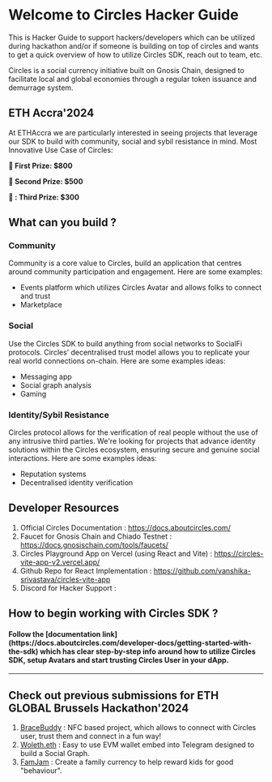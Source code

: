 # Welcome to Circles Hacker Guide
This is Hacker Guide to support hackers/developers which can be utilized during hackathon and/or if someone is building on top of circles and wants to get a quick overview of how to utilize Circles SDK, reach out to team, etc.

Circles is a social currency initiative built on Gnosis Chain, designed to facilitate local and global economies through a regular token issuance and demurrage system. 

## ETH Accra'2024
At ETHAccra we are particularly interested in seeing projects that leverage our SDK to build with community, social and sybil resistance in mind.
Most Innovative Use Case of Circles:

**🥇 First Prize: $800**

**🥈 Second Prize: $500**

**🥉 : Third Prize: $300**

## What can you build ?

### Community
Community is a core value to Circles, build an application that centres around community participation and engagement. Here are some examples:
- Events platform which utilizes Circles Avatar and allows folks to connect and trust
- Marketplace
  
### Social
Use the Circles SDK to build anything from social networks to SocialFi protocols. Circles’ decentralised trust model allows you to replicate your real world connections on-chain. Here are some examples ideas:
- Messaging app 
- Social graph analysis
- Gaming
  
### Identity/Sybil Resistance
Circles protocol allows for the verification of real people without the use of any intrusive third parties. We're looking for projects that advance identity solutions within the Circles ecosystem, ensuring secure and genuine social interactions. Here are some examples ideas:
- Reputation systems
- Decentralised identity verification

## Developer Resources

1. Official Circles Documentation : https://docs.aboutcircles.com/
2. Faucet for Gnosis Chain and Chiado Testnet : https://docs.gnosischain.com/tools/faucets/
3. Circles Playground App on Vercel (using React and Vite) : https://circles-vite-app-v2.vercel.app/
4. Github Repo for React Implementation : https://github.com/vanshika-srivastava/circles-vite-app
5. Discord for Hacker Support :

## How to begin working with Circles SDK ?

<h4>Follow the [documentation link](https://docs.aboutcircles.com/developer-docs/getting-started-with-the-sdk) which has clear step-by-step info around how to utilize Circles SDK, setup Avatars and start trusting Circles User in your dApp.</h4>

---
## Check out previous submissions for ETH GLOBAL Brussels Hackathon'2024

1. [BraceBuddy](https://ethglobal.com/showcase/bracebuddy-ph10y) : NFC based project, which allows to connect with Circles user, trust them and connect in a fun way!
2. [Woleth.eth](https://ethglobal.com/showcase/woleth-eth-3ukpz) : Easy to use EVM wallet embed into Telegram designed to build a Social Graph.
3. [FamJam](https://ethglobal.com/showcase/famjam-99inm) : Create a family currency to help reward kids for good "behaviour".
   
